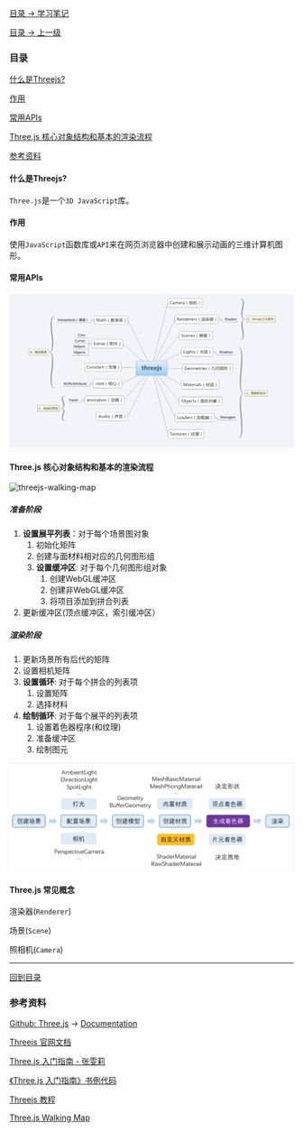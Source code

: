 

[目录 -> 学习笔记](notes/guide.md)

[目录 -> 上一级](notes/webgl/guide.md)

### 目录

[什么是Threejs?](#什么是Threejs?)

[作用](#作用)

[常用APIs](#常用APIs)

[Three.js 核心对象结构和基本的渲染流程](#threejs-核心对象结构和基本的渲染流程)

[参考资料](#参考资料)



#### 什么是Threejs?

`Three.js`是一个`3D JavaScript`库。

#### 作用

使用`JavaScript`函数库或`API`来在网页浏览器中创建和展示动画的三维计算机图形。

#### 常用APIs

![threejs-apis](./images/threejs-api.png)

#### Three.js 核心对象结构和基本的渲染流程

![threejs-walking-map](./images/threejs-walking-map.gif)

##### **准备阶段**

1. **设置展平列表**：对于每个场景图对象
   1. 初始化矩阵
   2. 创建与面材料相对应的几何图形组
   3. **设置缓冲区**: 对于每个几何图形组对象
      1. 创建WebGL缓冲区
      2. 创建非WebGL缓冲区
      3. 将项目添加到拼合列表
2. 更新缓冲区(顶点缓冲区，索引缓冲区）

##### **渲染阶段**

1. 更新场景所有后代的矩阵
2. 设置相机矩阵
3. **设置循环**: 对于每个拼合的列表项
   1. 设置矩阵
   2. 选择材料
4. **绘制循环**: 对于每个展平的列表项
   1. 设置着色器程序(和纹理)
   2. 准备缓冲区
   3. 绘制图元

![threejs-create-process.png](./images/threejs-create-process.png)



#### Three.js 常见概念

渲染器(`Renderer`)

场景(`Scene`)

照相机(`Camera`)

---

[回到目录](#目录)

### 参考资料

[Github: Three.js](https://github.com/mrdoob/three.js) -> [Documentation](https://threejs.org/)

[Threejs 官网文档](https://threejs.org/docs/)

[Three.js 入门指南 - 张雯莉](https://read.douban.com/reader/ebook/7412854/)

[《Three.js 入门指南》书例代码 ](https://github.com/Ovilia/ThreeExample.js)

[Threejs 教程](https://teakki.com/p/58a3ef1bf0d40775548c908f)

[Three.js Walking Map](http://ushiroad.com/3j/)

